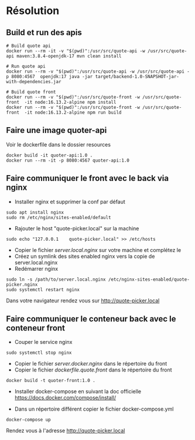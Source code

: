 # Résolution

## Build et run des apis

```shell
# Build quote api
docker run --rm -it -v "$(pwd)":/usr/src/quote-api -w /usr/src/quote-api maven:3.8.4-openjdk-17 mvn clean install

# Run quote api
docker run --rm -v "$(pwd)":/usr/src/quote-api -w /usr/src/quote-api -p 8080:4567  openjdk:17 java -jar target/backend-1.0-SNAPSHOT-jar-with-dependencies.jar
```

```shell
# Build quote front
docker run --rm -v "$(pwd)":/usr/src/quote-front -w /usr/src/quote-front  -it node:16.13.2-alpine npm install
docker run --rm -v "$(pwd)":/usr/src/quote-front -w /usr/src/quote-front  -it node:16.13.2-alpine npm run build
```

## Faire une image quoter-api

Voir le dockerfile dans le dossier resources

```shell
docker build -it quoter-api:1.0 .
docker run --rm -it -p 8080:4567 quoter-api:1.0
```

## Faire communiquer le front avec le back via nginx

- Installer nginx et supprimer la conf par défaut

```shell
sudo apt install nginx
sudo rm /etc/nginx/sites-enabled/default
```

- Rajouter le host "quote-picker.local" sur la machine

```shell
sudo echo "127.0.0.1    quote-picker.local" >> /etc/hosts
```

- Copier le fichier *server.local.nginx* sur votre machine et complétez le
- Créez un symlink des sites enabled nginx vers la copie de server.local.nginx
- Redémarrer nginx

```shell
sudo ln -s /path/to/server.local.nginx /etc/nginx-sites-enabled/quote-picker.nginx
sudo systemctl restart nginx
```
Dans votre navigateur rendez vous sur http://quote-picker.local

## Faire communiquer le conteneur back avec le conteneur front

- Couper le service nginx

```shell
sudo systemctl stop nginx
```

- Copier le fichier *server.docker.nginx* dans le répertoire du front
- Copier le fichier *dockerfile.quote.front* dans le répertoire du front

```shell
docker build -t quoter-front:1.0 .
```

- Installer docker-compose en suivant la doc officielle https://docs.docker.com/compose/install/

- Dans un répertoire différent copier le fichier docker-compose.yml

```shell
docker-compose up
```

Rendez vous à l'adresse http://quote-picker.local

